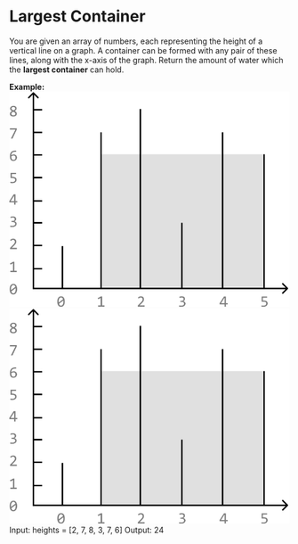 # Largest Container

You are given an array of numbers, each representing the height of a vertical line on a graph. A container can be formed with any pair of these lines, along with the x-axis of the graph. Return the amount of water which the **largest container** can hold.

**Example:**
![Largest Container](/Two%20Pointers/largest-container.png)
<img src="/Two Pointers/largest-container.png" alt="Largest Container">
Input: heights = [2, 7, 8, 3, 7, 6]
Output: 24